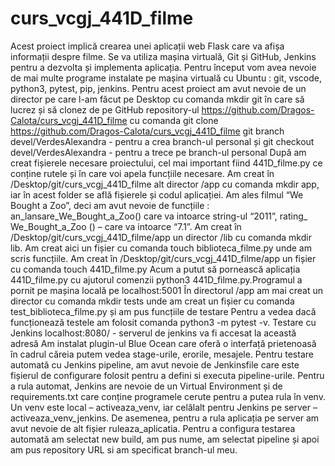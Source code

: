 # curs_vcgj_441D_filme
Acest proiect implică crearea unei aplicații web Flask care va afișa informații despre filme. Se va utiliza mașina virtuală, Git și GitHub, Jenkins pentru a dezvolta și implementa aplicația.
Pentru început vom avea nevoie de mai multe programe instalate pe mașina virtuală cu Ubuntu : git, vscode,  python3, pytest, pip, jenkins.
Pentru acest proiect am avut nevoie de un director pe care l-am făcut pe Desktop cu comanda mkdir git în care să lucrez și să clonez de pe GitHub repository-ul https://github.com/Dragos-Calota/curs_vcgj_441D_filme cu comanda git clone https://github.com/Dragos-Calota/curs_vcgj_441D_filme
git branch devel/VerdesAlexandra - pentru a crea branch-ul personal și git checkout devel/VerdesAlexandra - pentru a trece pe branch-ul personal
După am creat fișierele necesare proiectului, cel mai important fiind 441D_filme.py ce conține rutele și în care voi apela funcțiile necesare.
Am creat în /Desktop/git/curs_vcgj_441D_filme alt director /app cu comanda mkdir app, iar în acest folder se află fișierele și codul aplicației. Am ales filmul “We Bought a Zoo”, deci am avut nevoie de funcțiile : an_lansare_We_Bought_a_Zoo() care va intoarce string-ul “2011”, rating_ We_Bought_a_Zoo () – care va intoarce “7.1”. Am creat în /Desktop/git/curs_vcgj_441D_filme/app un director /lib cu comanda mkdir lib. Am creat aici un fișier cu comanda touch biblioteca_filme.py unde am scris funcțiile.
Am creat în /Desktop/git/curs_vcgj_441D_filme/app un fișier cu comanda touch 441D_filme.py
Acum a putut să pornească aplicația 441D_filme.py cu ajutorul comenzii python3 441D_filme.py.Programul a pornit pe mașina locală pe localhost:5001
În directorul /app am mai creat un director cu comanda mkdir tests unde am creat un fișier cu comanda test_biblioteca_filme.py și am pus funcțiile de testare
Pentru a vedea dacă funcționează testele am folosit comanda python3 -m pytest -v.
Testare cu Jenkins
localhost:8080/ - serverul de jenkins va fi accesat la această adresă
Am instalat plugin-ul Blue Ocean care oferă o interfață prietenoasă în cadrul căreia putem vedea stage-urile, erorile, mesajele. Pentru testare automată cu Jenkins pipeline, am avut nevoie de Jenkinsfile care este fișierul de configurare folosit pentru a defini si executa pipeline-urile.
Pentru a rula automat, Jenkins are nevoie de un Virtual Environment și de requirements.txt care conține programele cerute pentru a putea rula în venv. Un venv este local – activeaza_venv, iar celălalt pentru Jenkins pe server – activeaza_venv_jenkins. De asemenea, pentru a rula aplicația pe server am avut nevoie de alt fișier ruleaza_aplicatia. Pentru a configura testarea automată am selectat new build, am pus nume, am selectat pipeline și apoi am pus repository URL si am specificat branch-ul meu.
